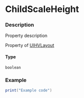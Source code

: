 # ChildScaleHeight
### Description
Property description

Property of [UIHVLayout](/classes/UIHVLayout/)

#### Type
`boolean`

### Example
```lua
print("Example code")
```

